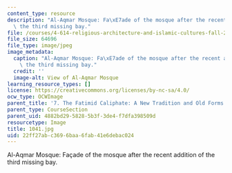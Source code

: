 ```yaml
---
content_type: resource
description: "Al-Aqmar Mosque: Fa\xE7ade of the mosque after the recent addition of\
  \ the third missing bay."
file: /courses/4-614-religious-architecture-and-islamic-cultures-fall-2002/22ff27abc3696baa6fab41e6debac024_1041.jpg
file_size: 64696
file_type: image/jpeg
image_metadata:
  caption: "Al-Aqmar Mosque: Fa\xE7ade of the mosque after the recent addition of\
    \ the third missing bay."
  credit: ''
  image-alt: View of Al-Aqmar Mosque
learning_resource_types: []
license: https://creativecommons.org/licenses/by-nc-sa/4.0/
ocw_type: OCWImage
parent_title: '7. The Fatimid Caliphate: A New Tradition and Old Forms'
parent_type: CourseSection
parent_uid: 4882bd29-5828-5b3f-3de4-f7dfa398509d
resourcetype: Image
title: 1041.jpg
uid: 22ff27ab-c369-6baa-6fab-41e6debac024
---
```

Al-Aqmar Mosque: Façade of the mosque after the recent addition of the third missing bay.